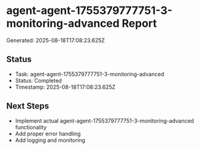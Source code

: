 # agent-agent-1755379777751-3-monitoring-advanced Report

Generated: 2025-08-18T17:08:23.625Z

## Status
- Task: agent-agent-1755379777751-3-monitoring-advanced
- Status: Completed
- Timestamp: 2025-08-18T17:08:23.625Z

## Next Steps
- Implement actual agent-agent-1755379777751-3-monitoring-advanced functionality
- Add proper error handling
- Add logging and monitoring
